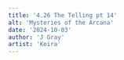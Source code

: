 ```yaml
---
title: '4.26 The Telling pt 14'
alt: 'Mysteries of the Arcana'
date: '2024-10-03'
author: 'J Gray'
artist: 'Keira'
---
```

